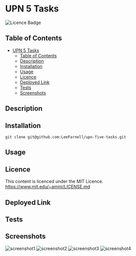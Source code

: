 # UPN 5 Tasks

![Licence Badge](https://img.shields.io/badge/licence-MIT-green)

## Table of Contents

- [UPN 5 Tasks](#upn-5-tasks)
  - [Table of Contents](#table-of-contents)
  - [Description](#description)
  - [Installation](#installation)
  - [Usage](#usage)
  - [Licence](#licence)
  - [Deployed Link](#deployed-link)
  - [Tests](#tests)
  - [Screenshots](#screenshots)

## Description

## Installation

```
git clone git@github.com:LeeFarnell/upn-five-tasks.git

```

## Usage

## Licence

This content is licenced under the MIT Licence.
https://www.mit.edu/~amini/LICENSE.md

## Deployed Link

## Tests

## Screenshots

![screenshot1]()
![screenshot2]()
![screenshot3]()
![screenshot4]()
